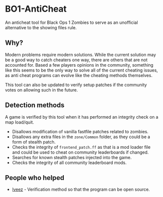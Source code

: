 # BO1-AntiCheat
An anticheat tool for Black Ops 1 Zombies to serve as an unofficial alternative to the showing files rule.

## Why?
Modern problems require modern solutions. While the current solution may be a good way to catch cheaters one way, there are others that are not accounted for. Based a few players opinions in the community, something like this seems to be the only way to solve all of the current cheating issues, as anti cheat programs can evolve like the cheating methods themselves.

This tool can also be updated to verify setup patches if the community votes on allowing such in the future.

## Detection methods
A game is verified by this tool when it has performed an integrity check on a map load/quit.

- Disallows modification of vanilla fastfile patches related to zombies.
- Disallows any extra files in the `zone/Common` folder, as they could be a form of stealth patch.
- Checks the integrity of `frontend_patch.ff` as that is a mod loader file and could be used to cheat on community leaderboards if changed.
- Searches for known stealth patches injected into the game.
- Checks the integrity of all community leaderboard mods.

## People who helped
- [lveez](https://github.com/lveez) - Verification method so that the program can be open source.
